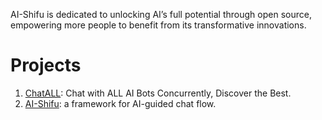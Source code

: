 AI-Shifu is dedicated to unlocking AI’s full potential through open source, empowering more people to benefit from its transformative innovations.

# Projects

1. [ChatALL](https://github.com/ai-shifu/ChatALL): Chat with ALL AI Bots Concurrently, Discover the Best.
2. [AI-Shifu](https://github.com/ai-shifu/ai-shifu): a framework for AI-guided chat flow.
